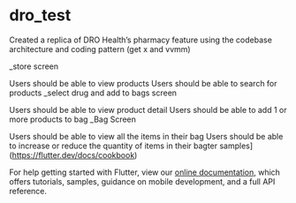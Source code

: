 # dro_test

Created a replica of DRO Health’s pharmacy feature using the codebase architecture and coding pattern (get x and vvmm)

_store screen

Users should be able to view products
Users should be able to search for products
_select drug and add to bags screen

Users should be able to view product detail
Users should be able to add 1 or more products to bag
_Bag Screen

Users should be able to view all the items in their bag
Users should be able to increase or reduce the quantity of items in their bagter samples](https://flutter.dev/docs/cookbook)

For help getting started with Flutter, view our
[online documentation](https://flutter.dev/docs), which offers tutorials,
samples, guidance on mobile development, and a full API reference.
